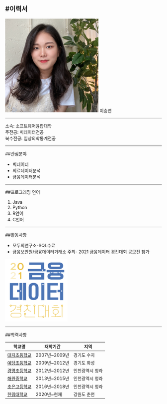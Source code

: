 #이력서
---

<img src=LSY.jpg height=300 width=300>
이승연

---

소속: 소프트웨어융합대학   
주전공: 빅데이터전공   
복수전공: 임상의학통계전공   

---
##관심분야

* 빅데이터
* 의료데이터분석
* 금융데이터분석

---
##프로그래밍 언어

1. Java
2. Python
3. R언어
4. C언어

---
##활동사항

* 모두의연구소-SQL수료
* 금융보안원/금융데이터거래소 주최- 2021 금융데이터 경진대회 공모전 참가

<img src=경진대회.png height=200 width=200>

---
##학력사항

|학교명|재학기간|지역|  
|---|---|---|   
|[대지초등학교](http://www.daiji.es.kr/wah/main/index.htm)|2007년~2009년|경기도 수지|   
|[예당초등학교](http://www.yeadang.es.kr/main)|2009년~2012년|경기도 화성|   
|[경명초등학교](http://igm.icees.kr/main.do)|2012년~2012년|인천광역시 청라|   
|[해원중학교](http://haewon.icems.kr/main.do)|2013년~2015년|인천광역시 청라|   
|[초은고등학교](http://choeun.icehs.kr/main.do)|2016년~2018년|인천광역시 청라|   
|[한림대학교](https://www.hallym.ac.kr/)|2020년~현재|강원도 춘천|   

